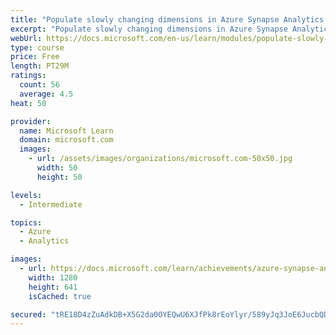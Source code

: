 ```yaml
---
title: "Populate slowly changing dimensions in Azure Synapse Analytics pipelines"
excerpt: "Populate slowly changing dimensions in Azure Synapse Analytics pipelines"
webUrl: https://docs.microsoft.com/en-us/learn/modules/populate-slowly-changing-dimensions-azure-synapse-analytics-pipelines/
type: course
price: Free
length: PT29M
ratings:
  count: 56
  average: 4.5
heat: 50

provider:
  name: Microsoft Learn
  domain: microsoft.com
  images:
    - url: /assets/images/organizations/microsoft.com-50x50.jpg
      width: 50
      height: 50

levels:
  - Intermediate

topics:
  - Azure
  - Analytics

images:
  - url: https://docs.microsoft.com/learn/achievements/azure-synapse-analytics-pipelines-social.png
    width: 1280
    height: 641
    isCached: true

secured: "tRE18D4zZuAdkDB+X5G2da0OYEQwU6XJfPk8rEoYlyr/589yJq3JoE6JucbQDPRp40Qf3cfn2EAJR//zJjmEUCeTVcYkg+AVJMIuC7Aj+haLWgqSn7mIrP8hq511/6vOIFR11jMXsusKOnvhZmTx0b8cCeeqwoTkti0sttTpKF59ECnblDqX8MyDGXTk583CKkSpnvqP8F8s7dHVN67u6TY4Roy5YaXp2TXwmEJ7CoJwvq7TgOtpc+USpldb3V0Zfu+ml3uW9mnNQS9eX1+wHe4GB/nakFWyvGEH38iyUU7iJRdxYSyODWgpicmk1UMOJxlHNY1ZIWmVG6shgI0X8VJDnt/M7BKVm62kmbTqd0i3Rz9v+HWjCd8daioshNIeP3f/Do9Iy49TjuZD3onG4AmdcVEMXXMQQFS1oeotzdk=;lZv413EpCEs/X9G9XlXKsw=="
---
```



